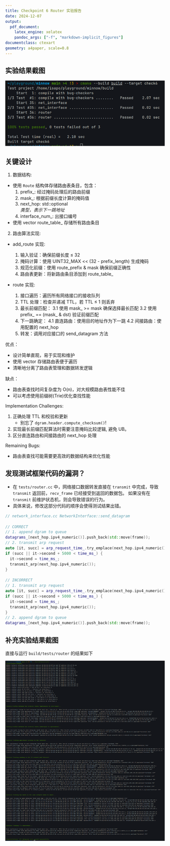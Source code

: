 ```yaml
---
title: Checkpoint 6 Router 实验报告
date: 2024-12-07
output:
  pdf_document:
    latex_engine: xelatex
    pandoc_args: ["-f", "markdown-implicit_figures"]
documentclass: ctexart
geometry: a4paper, scale=0.8
---
```


## 实验结果截图

![实验结果](./img/check6_1.png)

## 关键设计

1. 数据结构:

- 使用 `Route` 结构体存储路由表条目，包含：
  1. prefix_: 经过掩码处理后的路由前缀
  2. mask_: 根据前缀长度计算的掩码值
  3. next_hop: std::optional<Address> 类型，表示下一跳地址
  4. interface_num_: 出接口编号
- 使用 vector<Route> route_table_ 存储所有路由条目

2. 路由算法实现:

- add_route 实现:
  1. 输入验证：确保前缀长度 ≤ 32
  2. 掩码计算：使用 UINT32_MAX << (32 - prefix_length) 生成掩码
  3. 规范化前缀：使用 route_prefix & mask 确保前缀正确性
  4. 路由表更新：将新路由条目添加到 route_table_

- route 实现:
  1. 接口遍历：遍历所有网络接口的接收队列
  2. TTL 处理：检查并递减 TTL，若 TTL ≤ 1 则丢弃
  3. 最长前缀匹配：
    3.1 使用 mask_ >= mask 确保选择最长匹配
    3.2 使用 prefix_ == (mask_ & dst) 验证前缀匹配
  4. 下一跳确定：
    4.1 直连路由：使用目的地址作为下一跳
    4.2 间接路由：使用配置的 next_hop
  5. 转发：调用对应接口的 send_datagram 方法

优点：

- 设计简单直观，易于实现和维护
- 使用 vector 存储路由表便于遍历
- 清晰地分离了路由表管理和数据转发逻辑

缺点：

- 路由表查找时间复杂度为 O(n)，对大规模路由表性能不佳
- 可以考虑使用前缀树(Trie)优化查找性能

Implementation Challenges:

1. 正确处理 TTL 和校验和更新
   - 别忘了 `dgram.header.compute_checksum()`!
2. 实现最长前缀匹配算法时需要注意掩码比较逻辑, 避免 UB。
3. 区分直连路由和间接路由的 next_hop 处理

Remaining Bugs:

- 路由表查找可能需要更高效的数据结构来优化性能

## 发现测试框架代码的漏洞？

- 在 `tests/router.cc` 中，网络接口数据转发直接在 `transmit` 中完成，导致 `transmit` 返回前，`recv_frame` 已经接受到返回的数据包。
  如果没有在 `transmit` 前维护状态机，则会导致错误的行为。
- 具体来说，修改这部分代码的顺序会使得测试结果出错。
```cpp
// network_interface.cc NetworkInterface::send_datagram

// CORRECT
// 1. append dgram to queue
datagrams_[next_hop.ipv4_numeric()].push_back(std::move(frame));
// 2. transmit arp request
auto [it, succ] = arp_request_time_.try_emplace(next_hop.ipv4_numeric(), time_ms_);
if (succ || it->second + 5000 < time_ms_) {
  it->second = time_ms_;
  transmit_arp(next_hop.ipv4_numeric());
}

// INCORRECT
// 1. transmit arp request
auto [it, succ] = arp_request_time_.try_emplace(next_hop.ipv4_numeric(), time_ms_);
if (succ || it->second + 5000 < time_ms_) {
  it->second = time_ms_;
  transmit_arp(next_hop.ipv4_numeric());
}
// 2. append dgram to queue
datagrams_[next_hop.ipv4_numeric()].push_back(std::move(frame));
```

## 补充实验结果截图

直接与运行 `build/tests/router` 的结果如下

![实验结果](./img/check6.png)
